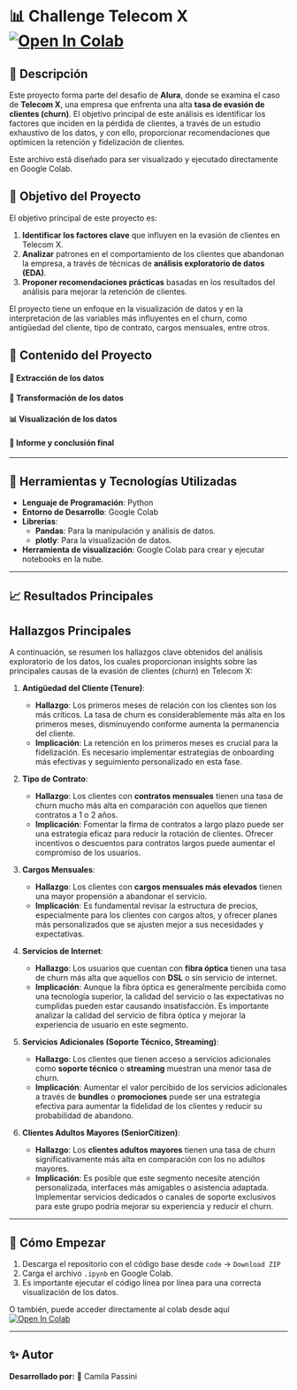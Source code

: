 # 📊 Challenge Telecom X [![Open In Colab](https://colab.research.google.com/assets/colab-badge.svg)](https://colab.research.google.com/github/camipass/challenge-telecomx/blob/main/TelecomX_LATAM.ipynb)
## :pushpin: Descripción

Este proyecto forma parte del desafío de **Alura**, donde se examina el caso de **Telecom X**, una empresa que enfrenta una alta **tasa de evasión de clientes (churn)**. El objetivo principal de este análisis es identificar los factores que inciden en la pérdida de clientes, a través de un estudio exhaustivo de los datos, y con ello, proporcionar recomendaciones que optimicen la retención y fidelización de clientes.

Este archivo está diseñado para ser visualizado y ejecutado directamente en Google Colab.

## 🧠 Objetivo del Proyecto

El objetivo principal de este proyecto es:

1. **Identificar los factores clave** que influyen en la evasión de clientes en Telecom X.
2. **Analizar** patrones en el comportamiento de los clientes que abandonan la empresa, a través de técnicas de **análisis exploratorio de datos (EDA)**.
3. **Proponer recomendaciones prácticas** basadas en los resultados del análisis para mejorar la retención de clientes.
   
El proyecto tiene un enfoque en la visualización de datos y en la interpretación de las variables más influyentes en el churn, como antigüedad del cliente, tipo de contrato, cargos mensuales, entre otros.

## 🧾 Contenido del Proyecto

#### 🔗 Extracción de los datos
#### 🔧 Transformación de los datos
#### 📊 Visualización de los datos
#### 📌 Informe y conclusión final

---

## 🧠 Herramientas y Tecnologías Utilizadas

- **Lenguaje de Programación**: Python
- **Entorno de Desarrollo**: Google Colab
- **Librerías**:
  - **Pandas**: Para la manipulación y análisis de datos.
  - **plotly**: Para la visualización de datos.
- **Herramienta de visualización**: Google Colab para crear y ejecutar notebooks en la nube.
  
---

## 📈 Resultados Principales

## Hallazgos Principales

A continuación, se resumen los hallazgos clave obtenidos del análisis exploratorio de los datos, los cuales proporcionan insights sobre las principales causas de la evasión de clientes (*churn*) en Telecom X:

1. **Antigüedad del Cliente (Tenure)**:
   - **Hallazgo**: Los primeros meses de relación con los clientes son los más críticos. La tasa de churn es considerablemente más alta en los primeros meses, disminuyendo conforme aumenta la permanencia del cliente.
   - **Implicación**: La retención en los primeros meses es crucial para la fidelización. Es necesario implementar estrategias de onboarding más efectivas y seguimiento personalizado en esta fase.

2. **Tipo de Contrato**:
   - **Hallazgo**: Los clientes con **contratos mensuales** tienen una tasa de churn mucho más alta en comparación con aquellos que tienen contratos a 1 o 2 años.
   - **Implicación**: Fomentar la firma de contratos a largo plazo puede ser una estrategia eficaz para reducir la rotación de clientes. Ofrecer incentivos o descuentos para contratos largos puede aumentar el compromiso de los usuarios.

3. **Cargos Mensuales**:
   - **Hallazgo**: Los clientes con **cargos mensuales más elevados** tienen una mayor propensión a abandonar el servicio.
   - **Implicación**: Es fundamental revisar la estructura de precios, especialmente para los clientes con cargos altos, y ofrecer planes más personalizados que se ajusten mejor a sus necesidades y expectativas.

4. **Servicios de Internet**:
   - **Hallazgo**: Los usuarios que cuentan con **fibra óptica** tienen una tasa de churn más alta que aquellos con **DSL** o sin servicio de internet.
   - **Implicación**: Aunque la fibra óptica es generalmente percibida como una tecnología superior, la calidad del servicio o las expectativas no cumplidas pueden estar causando insatisfacción. Es importante analizar la calidad del servicio de fibra óptica y mejorar la experiencia de usuario en este segmento.

5. **Servicios Adicionales (Soporte Técnico, Streaming)**:
   - **Hallazgo**: Los clientes que tienen acceso a servicios adicionales como **soporte técnico** o **streaming** muestran una menor tasa de churn.
   - **Implicación**: Aumentar el valor percibido de los servicios adicionales a través de **bundles** o **promociones** puede ser una estrategia efectiva para aumentar la fidelidad de los clientes y reducir su probabilidad de abandono.

6. **Clientes Adultos Mayores (SeniorCitizen)**:
   - **Hallazgo**: Los **clientes adultos mayores** tienen una tasa de churn significativamente más alta en comparación con los no adultos mayores.
   - **Implicación**: Es posible que este segmento necesite atención personalizada, interfaces más amigables o asistencia adaptada. Implementar servicios dedicados o canales de soporte exclusivos para este grupo podría mejorar su experiencia y reducir el churn.

---

## 🚀 Cómo Empezar

1. Descarga el repositorio con el código base desde `code` → `Download ZIP`
2. Carga el archivo `.ipynb` en Google Colab.
3. Es importante ejecutar el código línea por línea para una correcta visualización de los datos.

O también, puede acceder directamente al colab desde aquí [![Open In Colab](https://colab.research.google.com/assets/colab-badge.svg)](https://colab.research.google.com/github/camipass/challenge-telecomx/blob/main/TelecomX_LATAM.ipynb)

---

## ✨ Autor

**Desarrollado por:** 👤 Camila Passini 
